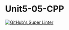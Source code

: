 # Unit5-05-CPP
[![GitHub's Super Linter](https://github.com/ICS3UPROGRAMMINGALEXDM/Unit5-05-CPP/workflows/GitHub's%20Super%20Linter/badge.svg)](https://github.com/ICS3UPROGRAMMINGALEXDM/Unit5-05-CPP/actions)
